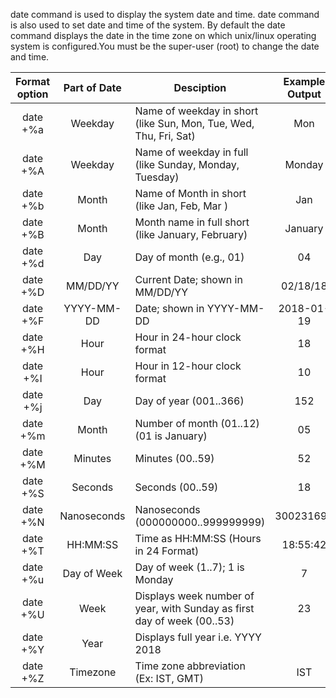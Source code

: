 date command is used to display the system date and time. date command is also used to set date and time of the system. By default the date command displays the date in the time zone on which unix/linux operating system is configured.You must be the super-user (root) to change the date and time.



            
| Format option | Part of Date | Desciption | Example Output |
|:------:|:------:|------|:------:|
| date +%a  | Weekday | Name of weekday in short (like Sun, Mon, Tue, Wed, Thu, Fri, Sat) |  Mon |
| date +%A  | Weekday |   Name of weekday in full (like Sunday, Monday, Tuesday)  |  Monday |
| date +%b  | Month  |  Name of Month in short (like Jan, Feb, Mar )   | Jan |
| date +%B  | Month  |  Month name in full short (like January, February)   | January |
| date +%d  | Day  |  Day of month (e.g., 01)  |  04 |
| date +%D  | MM/DD/YY  |  Current Date; shown in MM/DD/YY  |  02/18/18 |
| date +%F  | YYYY-MM-DD  |  Date; shown in YYYY-MM-DD  |  2018-01-19 |
| date +%H  | Hour  |  Hour in 24-hour clock format  |  18 |
| date +%I  | Hour |   Hour in 12-hour clock format |   10 |
| date +%j  | Day |   Day of year (001..366)  |  152 |
| date +%m  | Month  |  Number of month (01..12) (01 is January)   | 05 |
| date +%M  | Minutes |   Minutes (00..59)   | 52 |
| date +%S  | Seconds  |  Seconds (00..59)    |18 |
| date +%N  | Nanoseconds |   Nanoseconds (000000000..999999999)  |  300231695 |
| date +%T  | HH:MM:SS   | Time as HH:MM:SS (Hours in 24 Format) |   18:55:42 |
| date +%u  | Day of Week |   Day of week (1..7); 1 is Monday    | 7 |
| date +%U  | Week  |  Displays week number of year, with Sunday as first day of week (00..53)   | 23 |
| date +%Y  | Year   | Displays full year i.e. YYYY    2018 |
| date +%Z  | Timezone  |  Time zone abbreviation (Ex: IST, GMT)   | IST |



